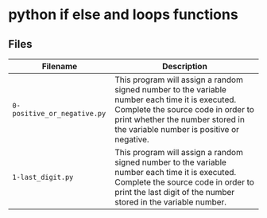 # python if else and loops functions
## Files
| Filename | Description |
| -------- | ----------- |
| `0-positive_or_negative.py` | This program will assign a random signed number to the variable number each time it is executed. Complete the source code in order to print whether the number stored in the variable number is positive or negative. |
| `1-last_digit.py` | This program will assign a random signed number to the variable number each time it is executed. Complete the source code in order to print the last digit of the number stored in the variable number. |